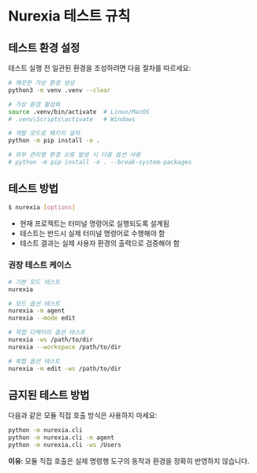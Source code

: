 # Nurexia 테스트 규칙

## 테스트 환경 설정

테스트 실행 전 일관된 환경을 조성하려면 다음 절차를 따르세요:

```bash
# 깨끗한 가상 환경 생성
python3 -m venv .venv --clear

# 가상 환경 활성화
source .venv/bin/activate  # Linux/MacOS
# .venv\Scripts\activate   # Windows

# 개발 모드로 패키지 설치
python -m pip install -e .

# 외부 관리형 환경 오류 발생 시 다음 옵션 사용
# python -m pip install -e . --break-system-packages
```

## 테스트 방법

```bash
$ nurexia [options]
```

- 현재 프로젝트는 터미널 명령어로 실행되도록 설계됨
- 테스트는 반드시 실제 터미널 명령어로 수행해야 함
- 테스트 결과는 실제 사용자 환경의 출력으로 검증해야 함

### 권장 테스트 케이스

```bash
# 기본 모드 테스트
nurexia

# 모드 옵션 테스트
nurexia -m agent
nurexia --mode edit

# 작업 디렉터리 옵션 테스트
nurexia -ws /path/to/dir
nurexia --workspace /path/to/dir

# 복합 옵션 테스트
nurexia -m edit -ws /path/to/dir
```

## 금지된 테스트 방법

다음과 같은 모듈 직접 호출 방식은 사용하지 마세요:

```bash
python -m nurexia.cli
python -m nurexia.cli -m agent
python -m nurexia.cli -ws /Users
```

**이유**: 모듈 직접 호출은 실제 명령행 도구의 동작과 환경을 정확히 반영하지 않습니다.